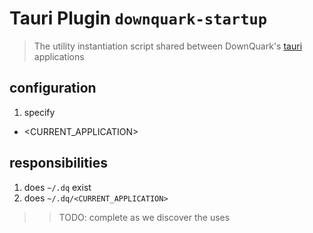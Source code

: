 # Tauri Plugin `downquark-startup`
> The utility instantiation script shared between DownQuark's [tauri](https://tauri.io) applications

## configuration
1. specify
  - <CURRENT_APPLICATION>

## responsibilities
1. does `~/.dq` exist
  1. does `~/.dq/<CURRENT_APPLICATION>`

> > TODO: complete as we discover the uses